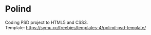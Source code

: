 # Polind
Coding PSD project to HTML5 and CSS3.<br>
Template: https://symu.co/freebies/templates-4/polind-psd-template/
